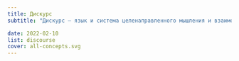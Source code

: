 ```yaml
---
title: Дискурс
subtitle: "Дискурс — язык и система целенаправленного мышления и взаимодействия людей."

date: 2022-02-10
list: discourse
cover: all-concepts.svg
---
```

